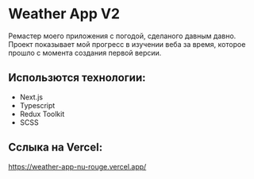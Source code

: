# Weather App V2

Ремастер моего приложения с погодой, сделаного давным давно.
Проект показывает мой прогресс в изучении веба за время, которое прошло с момента создания первой версии.

## Использются технологии:
- Next.js
- Typescript
- Redux Toolkit
- SCSS

## Сслыка на Vercel:
https://weather-app-nu-rouge.vercel.app/
